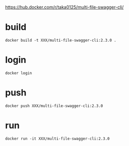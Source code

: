 https://hub.docker.com/r/taka0125/multi-file-swagger-cli/

# build 

```
docker build -t XXX/multi-file-swagger-cli:2.3.0 .
```

# login

```
docker login
```

# push

```
docker push XXX/multi-file-swagger-cli:2.3.0
```

# run

```
docker run -it XXX/multi-file-swagger-cli:2.3.0
```
